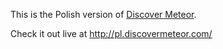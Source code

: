 This is the Polish version of [Discover Meteor](http://discovermeteor.com).

Check it out live at http://pl.discovermeteor.com/
